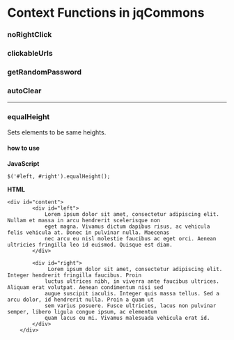 # Context Functions in jqCommons #

### noRightClick ###

### clickableUrls ###

### getRandomPassword ###

### autoClear ###


---


### equalHeight ###
Sets elements to be same heights.

#### how to use ####

**JavaScript**
```
$('#left, #right').equalHeight();
```

**HTML**
```
<div id="content">
		<div id="left">
			Lorem ipsum dolor sit amet, consectetur adipiscing elit. Nullam et massa in arcu hendrerit scelerisque non
			eget magna. Vivamus dictum dapibus risus, ac vehicula felis vehicula at. Donec in pulvinar nulla. Maecenas
			nec arcu eu nisl molestie faucibus ac eget orci. Aenean ultricies fringilla leo id euismod. Quisque est diam.
		</div>

		<div id="right">
			 Lorem ipsum dolor sit amet, consectetur adipiscing elit. Integer hendrerit fringilla faucibus. Proin
			luctus ultrices nibh, in viverra ante faucibus ultrices. Aliquam erat volutpat. Aenean condimentum nisi sed
			augue suscipit iaculis. Integer quis massa tellus. Sed a arcu dolor, id hendrerit nulla. Proin a quam ut
			sem varius posuere. Fusce ultricies, lacus non pulvinar semper, libero ligula congue ipsum, ac elementum
			quam lacus eu mi. Vivamus malesuada vehicula erat id.
		</div>
    </div>
```